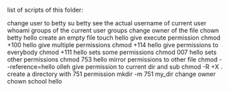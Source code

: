 list of scripts of this folder:

change user to betty				su betty
see the actual username of current user		whoami
groups of the current user			groups
change owner of the file			chown betty hello
create an empty file				touch hello
give execute permission				chmod +100 hello
give multiple permissions			chmod +114 hello
give permissions to everybody			chmod +111 hello
sets some permissions				chmod 007 hello
sets other permissions				chmod 753 hello
mirror permissions to other file		chmod --reference=hello olleh
give permission to current dir and sub		chmod -R +X .
create a directory with 751 permission		mkdir -m 751 my_dir
change owner					chown school hello
